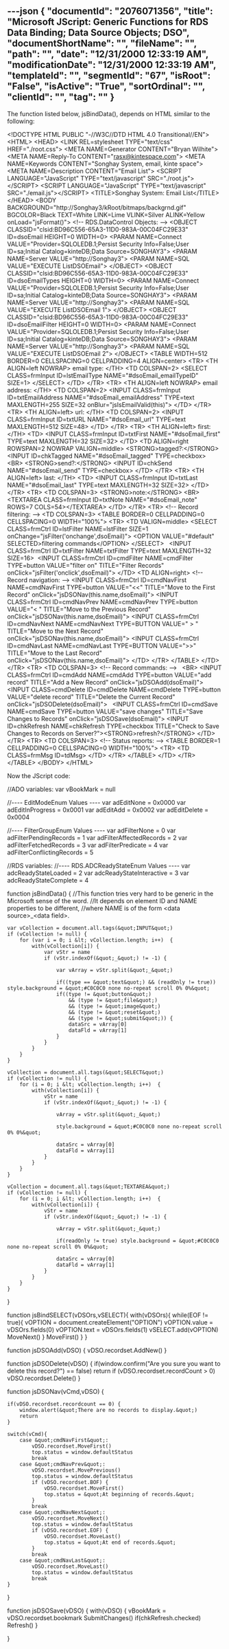 ---json
{
  "documentId": "2076071356",
  "title": "Microsoft JScript: Generic Functions for RDS Data Binding; Data Source Objects; DSO",
  "documentShortName": "",
  "fileName": "",
  "path": "",
  "date": "12/31/2000 12:33:19 AM",
  "modificationDate": "12/31/2000 12:33:19 AM",
  "templateId": "",
  "segmentId": "67",
  "isRoot": "False",
  "isActive": "True",
  "sortOrdinal": "",
  "clientId": "",
  "tag": ""
}
---

The function listed below, jsBindData(), depends on HTML similar to the following:

&lt;!DOCTYPE HTML PUBLIC &quot;-//W3C//DTD HTML 4.0 Transitional//EN&quot;&gt;
&lt;HTML&gt;
&lt;HEAD&gt;
    &lt;LINK REL=stylesheet TYPE=&quot;text/css&quot; HREF=&quot;./root.css&quot;&gt;
    &lt;META NAME=Generator CONTENT=&quot;Bryan Wilhite&quot;&gt;
    &lt;META NAME=Reply-To CONTENT=&quot;rasx@kintespace.com&quot;&gt;
    &lt;META NAME=Keywords CONTENT=&quot;Songhay System, email, kinte space&quot;&gt;
    &lt;META NAME=Description CONTENT=&quot;Email List&quot;&gt;
    &lt;SCRIPT LANGUAGE=&quot;JavaScript&quot; TYPE=&quot;text/javascript&quot; SRC=&quot;./root.js&quot;&gt;&lt;/SCRIPT&gt;
    &lt;SCRIPT LANGUAGE=&quot;JavaScript&quot; TYPE=&quot;text/javascript&quot; SRC=&quot;./email.js&quot;&gt;&lt;/SCRIPT&gt;
    &lt;TITLE&gt;Songhay System: Email List&lt;/TITLE&gt;
&lt;/HEAD&gt;
&lt;BODY BACKGROUND=&quot;http://Songhay3/kRoot/bitmaps/backgrnd.gif&quot; BGCOLOR=Black TEXT=White LINK=Lime VLINK=Silver ALINK=Yellow onLoad=&quot;jsFormat()&quot;&gt;
&lt;!-- RDS.DataControl Objects: --&gt;
&lt;OBJECT CLASSID=&quot;clsid:BD96C556-65A3-11D0-983A-00C04FC29E33&quot; ID=dsoEmail HEIGHT=0 WIDTH=0&gt;
    &lt;PARAM NAME=Connect VALUE=&quot;Provider=SQLOLEDB.1;Persist Security Info=False;User ID=sa;Initial Catalog=kinteDB;Data Source=SONGHAY3&quot;&gt;
    &lt;PARAM NAME=Server VALUE=&quot;http://Songhay3&quot;&gt;
    &lt;PARAM NAME=SQL VALUE=&quot;EXECUTE ListDSOEmail&quot;&gt;
&lt;/OBJECT&gt;
&lt;OBJECT CLASSID=&quot;clsid:BD96C556-65A3-11D0-983A-00C04FC29E33&quot; ID=dsoEmailTypes HEIGHT=0 WIDTH=0&gt;
    &lt;PARAM NAME=Connect VALUE=&quot;Provider=SQLOLEDB.1;Persist Security Info=False;User ID=sa;Initial Catalog=kinteDB;Data Source=SONGHAY3&quot;&gt;
    &lt;PARAM NAME=Server VALUE=&quot;http://Songhay3&quot;&gt;
    &lt;PARAM NAME=SQL VALUE=&quot;EXECUTE ListDSOEmail 1&quot;&gt;
&lt;/OBJECT&gt;
&lt;OBJECT CLASSID=&quot;clsid:BD96C556-65A3-11D0-983A-00C04FC29E33&quot; ID=dsoEmailFilter HEIGHT=0 WIDTH=0&gt;
    &lt;PARAM NAME=Connect VALUE=&quot;Provider=SQLOLEDB.1;Persist Security Info=False;User ID=sa;Initial Catalog=kinteDB;Data Source=SONGHAY3&quot;&gt;
    &lt;PARAM NAME=Server VALUE=&quot;http://Songhay3&quot;&gt;
    &lt;PARAM NAME=SQL VALUE=&quot;EXECUTE ListDSOEmail 2&quot;&gt;
&lt;/OBJECT&gt;
&lt;TABLE WIDTH=512 BORDER=0 CELLSPACING=0 CELLPADDING=4 ALIGN=center&gt;
    &lt;TR&gt;
        &lt;TH ALIGN=left NOWRAP&gt;
            email type:
        &lt;/TH&gt;
        &lt;TD COLSPAN=2&gt;
            &lt;SELECT CLASS=frmInput ID=lstEmailType NAME=&quot;#dsoEmail_emailTypeID&quot; SIZE=1&gt;
            &lt;/SELECT&gt;
        &lt;/TD&gt;
    &lt;/TR&gt;
    &lt;TR&gt;
        &lt;TH ALIGN=left NOWRAP&gt;
            email address:
        &lt;/TH&gt;
        &lt;TD COLSPAN=2&gt;
            &lt;INPUT CLASS=frmInput ID=txtEmailAddress NAME=&quot;#dsoEmail_emailAddress&quot; TYPE=text MAXLENGTH=255 SIZE=32 onBlur=&quot;jsIsEmailValid(this)&quot;&gt;
        &lt;/TD&gt;
    &lt;/TR&gt;
    &lt;TR&gt;
        &lt;TH ALIGN=left&gt;
            url:
        &lt;/TH&gt;
        &lt;TD COLSPAN=2&gt;
            &lt;INPUT CLASS=frmInput ID=txtURL NAME=&quot;#dsoEmail_url&quot; TYPE=text MAXLENGTH=512 SIZE=48&gt;
        &lt;/TD&gt;
    &lt;/TR&gt;
    &lt;TR&gt;
        &lt;TH ALIGN=left&gt;
            first:
        &lt;/TH&gt;
        &lt;TD&gt;
            &lt;INPUT CLASS=frmInput ID=txtFirst NAME=&quot;#dsoEmail_first&quot; TYPE=text MAXLENGTH=32 SIZE=32&gt;
        &lt;/TD&gt;
        &lt;TD ALIGN=right ROWSPAN=2 NOWRAP VALIGN=middle&gt;
&lt;STRONG&gt;tagged?:&lt;/STRONG&gt;
            &lt;INPUT ID=chkTagged NAME=&quot;#dsoEmail_tagged&quot; TYPE=checkbox&gt;
&lt;BR&gt;
&lt;STRONG&gt;send?:&lt;/STRONG&gt;
            &lt;INPUT ID=chkSend NAME=&quot;#dsoEmail_send&quot; TYPE=checkbox&gt;
        &lt;/TD&gt;
    &lt;/TR&gt;
    &lt;TR&gt;
        &lt;TH ALIGN=left&gt;
            last:
        &lt;/TH&gt;
        &lt;TD&gt;
            &lt;INPUT CLASS=frmInput ID=txtLast NAME=&quot;#dsoEmail_last&quot; TYPE=text MAXLENGTH=32 SIZE=32&gt;
        &lt;/TD&gt;
    &lt;/TR&gt;
    &lt;TR&gt;
        &lt;TD COLSPAN=3&gt;
&lt;STRONG&gt;note:&lt;/STRONG&gt;
&lt;BR&gt;
            &lt;TEXTAREA CLASS=frmInput ID=txtNote NAME=&quot;#dsoEmail_note&quot; ROWS=7 COLS=54&gt;&lt;/TEXTAREA&gt;
        &lt;/TD&gt;
    &lt;/TR&gt;
    &lt;TR&gt;
        &lt;!-- Record filtering: --&gt;
        &lt;TD COLSPAN=3&gt;
        &lt;TABLE BORDER=0 CELLPADDING=0 CELLSPACING=0 WIDTH=&quot;100%&quot;&gt;
            &lt;TR&gt;
                &lt;TD VALIGN=middle&gt;
                    &lt;SELECT CLASS=frmCtrl ID=lstFilter NAME=lstFilter SIZE=1 onChange=&quot;jsFilter('onchange',dsoEmail)&quot;&gt;
                        &lt;OPTION VALUE=&quot;#default&quot; SELECTED&gt;filtering commands&lt;/OPTION&gt;
                    &lt;/SELECT&gt;                     
                    &lt;INPUT CLASS=frmCtrl ID=txtFilter NAME=txtFilter TYPE=text MAXLENGTH=32 SIZE=16&gt; 
                    &lt;INPUT CLASS=frmCtrl ID=cmdFilter NAME=cmdFilter TYPE=button VALUE=&quot;filter on&quot; TITLE=&quot;Filter Records&quot; onClick=&quot;jsFilter('onclick',dsoEmail)&quot;&gt;
                &lt;/TD&gt;
                &lt;TD ALIGN=right&gt;
                    &lt;!-- Record navigation: --&gt;
                    &lt;INPUT CLASS=frmCtrl ID=cmdNavFirst NAME=cmdNavFirst TYPE=button VALUE=&quot;&lt;&lt;&quot; TITLE=&quot;Move to the First Record&quot; onClick=&quot;jsDSONav(this.name,dsoEmail)&quot;&gt;
                    &lt;INPUT CLASS=frmCtrl ID=cmdNavPrev NAME=cmdNavPrev TYPE=button VALUE=&quot;&lt;  &quot; TITLE=&quot;Move to the Previous Record&quot; onClick=&quot;jsDSONav(this.name,dsoEmail)&quot;&gt;
                    &lt;INPUT CLASS=frmCtrl ID=cmdNavNext NAME=cmdNavNext TYPE=BUTTON VALUE=&quot; &gt; &quot; TITLE=&quot;Move to the Next Record&quot; onClick=&quot;jsDSONav(this.name,dsoEmail)&quot;&gt;
                    &lt;INPUT CLASS=frmCtrl ID=cmdNavLast NAME=cmdNavLast TYPE=BUTTON VALUE=&quot;&gt;&gt;&quot; TITLE=&quot;Move to the Last Record&quot; onClick=&quot;jsDSONav(this.name,dsoEmail)&quot;&gt;
                &lt;/TD&gt;
            &lt;/TR&gt;
        &lt;/TABLE&gt;
        &lt;/TD&gt;
    &lt;/TR&gt;
    &lt;TR&gt;
        &lt;TD COLSPAN=3&gt;
            &lt;!-- Record commands: --&gt;
             
&lt;BR&gt;
            &lt;INPUT CLASS=frmCtrl ID=cmdAdd NAME=cmdAdd TYPE=button VALUE=&quot;add record&quot; TITLE=&quot;Add a New Record&quot; onClick=&quot;jsDSOAdd(dsoEmail)&quot;&gt;  
            &lt;INPUT CLASS=cmdDelete ID=cmdDelete NAME=cmdDelete TYPE=button VALUE=&quot;delete record&quot; TITLE=&quot;Delete the Current Record&quot; onClick=&quot;jsDSODelete(dsoEmail)&quot;&gt;  
            &lt;INPUT CLASS=frmCtrl ID=cmdSave NAME=cmdSave TYPE=button VALUE=&quot;save changes&quot; TITLE=&quot;Save Changes to Records&quot; onClick=&quot;jsDSOSave(dsoEmail)&quot;&gt;
            &lt;INPUT ID=chkRefresh NAME=chkRefresh TYPE=checkbox TITLE=&quot;Check to Save Changes to Records on Server?&quot;&gt;&lt;STRONG&gt;refresh?&lt;/STRONG&gt;
        &lt;/TD&gt;
    &lt;/TR&gt;
    &lt;TR&gt;
        &lt;TD COLSPAN=3&gt;
            &lt;!-- Status reports: --&gt;
        &lt;TABLE BORDER=1 CELLPADDING=0 CELLSPACING=0 WIDTH=&quot;100%&quot;&gt;
            &lt;TR&gt;
                &lt;TD CLASS=frmMsg ID=tdMsg&gt;
                &lt;/TD&gt;
            &lt;/TR&gt;
        &lt;/TABLE&gt;
        &lt;/TD&gt;
    &lt;/TR&gt;
&lt;/TABLE&gt;
&lt;/BODY&gt;
&lt;/HTML&gt;

Now the JScript code:

//ADO variables:
var vBookMark = null

//---- EditModeEnum Values ----
var adEditNone = 0x0000
var adEditInProgress = 0x0001
var adEditAdd = 0x0002
var adEditDelete = 0x0004

//---- FilterGroupEnum Values ----
var adFilterNone = 0
var adFilterPendingRecords = 1
var adFilterAffectedRecords = 2
var adFilterFetchedRecords = 3
var adFilterPredicate = 4
var adFilterConflictingRecords = 5

//RDS variables:
//----  RDS.ADCReadyStateEnum Values ----
var adcReadyStateLoaded = 2
var adcReadyStateInteractive = 3
var adcReadyStateComplete = 4

function jsBindData() {
    //This function tries very hard to be generic in the Microsoft sense of the word.
    //It depends on element ID and NAME properties to be different,
    //where NAME is of the form &lt;data source&gt;_&lt;data field&gt;.

    var vCollection = document.all.tags(&quot;INPUT&quot;)
    if (vCollection != null) {
        for (var i = 0; i &lt; vCollection.length; i++)  {
            with(vCollection[i]) {
                var vStr = name
                if (vStr.indexOf(&quot;_&quot;) != -1) {

                    var vArray = vStr.split(&quot;_&quot;)
                    
                    if((type == &quot;text&quot;) && (readOnly != true)) style.background = &quot;#C0C0C0 none no-repeat scroll 0% 0%&quot;
                    if((type != &quot;button&quot;) 
                        && (type != &quot;file&quot;)
                        && (type != &quot;image&quot;)
                        && (type != &quot;reset&quot;)
                        && (type != &quot;submit&quot;)) {
                        dataSrc = vArray[0]
                        dataFld = vArray[1]
                    }
                }
            }
        }
    }

    vCollection = document.all.tags(&quot;SELECT&quot;)
    if (vCollection != null) {
        for (i = 0; i &lt; vCollection.length; i++)  {
            with(vCollection[i]) {
                vStr = name
                if (vStr.indexOf(&quot;_&quot;) != -1) {

                    vArray = vStr.split(&quot;_&quot;)

                    style.background = &quot;#C0C0C0 none no-repeat scroll 0% 0%&quot;

                    dataSrc = vArray[0]
                    dataFld = vArray[1]
                }
            }
        }
    }

    vCollection = document.all.tags(&quot;TEXTAREA&quot;)
    if (vCollection != null) {
        for (i = 0; i &lt; vCollection.length; i++)  {
            with(vCollection[i]) {
                vStr = name
                if (vStr.indexOf(&quot;_&quot;) != -1) {

                    vArray = vStr.split(&quot;_&quot;)
                    
                    if(readOnly != true) style.background = &quot;#C0C0C0 none no-repeat scroll 0% 0%&quot;

                    dataSrc = vArray[0]
                    dataFld = vArray[1]
                }
            }
        }
    }
}

function jsBindSELECT(vDSOrs,vSELECT){
    with(vDSOrs){
        while(EOF != true){
            vOPTION = document.createElement(&quot;OPTION&quot;)
            vOPTION.value = vDSOrs.fields(0)
            vOPTION.text = vDSOrs.fields(1)
            vSELECT.add(vOPTION)
            MoveNext()
        }
        MoveFirst()
    }
}

function jsDSOAdd(vDSO) {
    vDSO.recordset.AddNew()
}

function jsDSODelete(vDSO) {
    if(window.confirm(&quot;Are you sure you want to delete this record?&quot;) == false) return
    if (vDSO.recordset.recordCount &gt; 0) vDSO.recordset.Delete()
}

function jsDSONav(vCmd,vDSO) {

    if(vDSO.recordset.recordcount == 0) {
        window.alert(&quot;There are no records to display.&quot;)
        return
    }
    
    switch(vCmd){
        case &quot;cmdNavFirst&quot;:
            vDSO.recordset.MoveFirst()
            top.status = window.defaultStatus
            break
        case &quot;cmdNavPrev&quot;:
            vDSO.recordset.MovePrevious()
            top.status = window.defaultStatus
            if (vDSO.recordset.BOF) {
                vDSO.recordset.MoveFirst()
                top.status = &quot;At beginning of records.&quot;
            }
            break
        case &quot;cmdNavNext&quot;:
            vDSO.recordset.MoveNext()
            top.status = window.defaultStatus
            if (vDSO.recordset.EOF) {
                vDSO.recordset.MoveLast()
                top.status = &quot;At end of records.&quot;
            }
            break
        case &quot;cmdNavLast&quot;:
            vDSO.recordset.MoveLast()
            top.status = window.defaultStatus
            break
    }
}

function jsDSOSave(vDSO) {
    with(vDSO) {
        vBookMark = vDSO.recordset.bookmark
        SubmitChanges()
        if(chkRefresh.checked) Refresh()
    }
    
}
